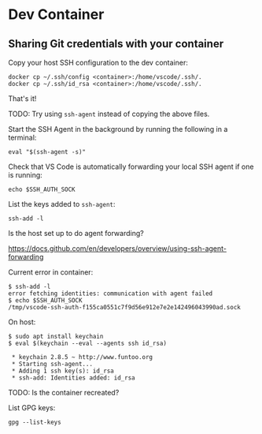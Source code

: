 # Dev Container

## Sharing Git credentials with your container

Copy your host SSH configuration to the dev container:

```console
docker cp ~/.ssh/config <container>:/home/vscode/.ssh/.
docker cp ~/.ssh/id_rsa <container>:/home/vscode/.ssh/.
```

That's it!

TODO: Try using `ssh-agent` instead of copying the above files.

Start the SSH Agent in the background by running the following in a terminal:

    eval "$(ssh-agent -s)"

Check that VS Code is automatically forwarding your local SSH agent if one is
running:

    echo $SSH_AUTH_SOCK

List the keys added to `ssh-agent`:

    ssh-add -l

Is the host set up to do agent forwarding?

https://docs.github.com/en/developers/overview/using-ssh-agent-forwarding

Current error in container:

```console
$ ssh-add -l
error fetching identities: communication with agent failed
$ echo $SSH_AUTH_SOCK
/tmp/vscode-ssh-auth-f155ca0551c7f9d56e912e7e2e142496043990ad.sock
```

On host:

```console
$ sudo apt install keychain
$ eval $(keychain --eval --agents ssh id_rsa)

 * keychain 2.8.5 ~ http://www.funtoo.org
 * Starting ssh-agent...
 * Adding 1 ssh key(s): id_rsa
 * ssh-add: Identities added: id_rsa
```

TODO: Is the container recreated?

List GPG keys:

    gpg --list-keys